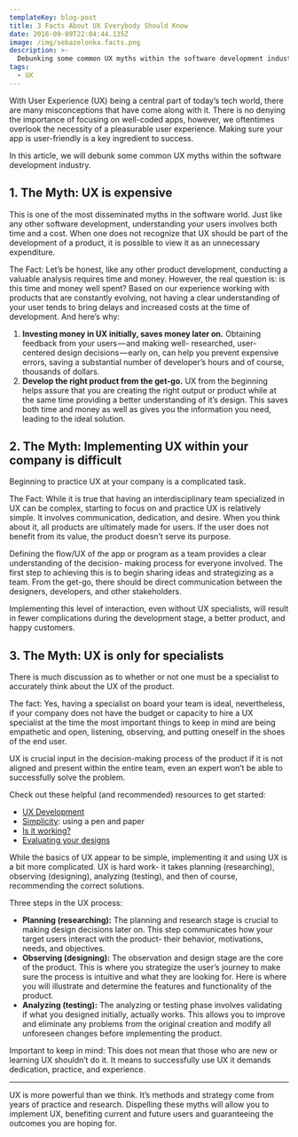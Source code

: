 ```yaml
---
templateKey: blog-post
title: 3 Facts About UX Everybody Should Know
date: 2016-09-09T22:04:44.135Z
image: /img/sebazelonka.facts.png
description: >-
  Debunking some common UX myths within the software development industry.
tags:
  - UX
---
```


With User Experience (UX) being a central part of today’s tech world, there are many misconceptions that have come along with it. There is no denying the importance of focusing on well-coded apps, however, we oftentimes overlook the necessity of a pleasurable user experience. Making sure your app is user-friendly is a key ingredient to success.

In this article, we will debunk some common UX myths within the software development industry.

## 1. The Myth: UX is expensive

This is one of the most disseminated myths in the software world. Just like any other software development, understanding your users involves both time and a cost. When one does not recognize that UX should be part of the development of a product, it is possible to view it as an unnecessary expenditure.

The Fact: Let’s be honest, like any other product development, conducting a valuable analysis requires time and money. However, the real question is: is this time and money well spent? Based on our experience working with products that are constantly evolving, not having a clear understanding of your user tends to bring delays and increased costs at the time of development. And here’s why:

1. **Investing money in UX initially, saves money later on.** Obtaining feedback from your users — and making well- researched, user-centered design decisions — early on, can help you prevent expensive errors, saving a substantial number of developer’s hours and of course, thousands of dollars.
2. **Develop the right product from the get-go.** UX from the beginning helps assure that you are creating the right output or product while at the same time providing a better understanding of it’s design. This saves both time and money as well as gives you the information you need, leading to the ideal solution.

## 2. The Myth: Implementing UX within your company is difficult

Beginning to practice UX at your company is a complicated task.

The Fact: While it is true that having an interdisciplinary team specialized in UX can be complex, starting to focus on and practice UX is relatively simple. It involves communication, dedication, and desire. When you think about it, all products are ultimately made for users. If the user does not benefit from its value, the product doesn’t serve its purpose.

Defining the flow/UX of the app or program as a team provides a clear understanding of the decision- making process for everyone involved. The first step to achieving this is to begin sharing ideas and strategizing as a team. From the get-go, there should be direct communication between the designers, developers, and other stakeholders.

Implementing this level of interaction, even without UX specialists, will result in fewer complications during the development stage, a better product, and happy customers.

## 3. The Myth: UX is only for specialists

There is much discussion as to whether or not one must be a specialist to accurately think about the UX of the product.

The fact: Yes, having a specialist on board your team is ideal, nevertheless, if your company does not have the budget or capacity to hire a UX specialist at the time the most important things to keep in mind are being empathetic and open, listening, observing, and putting oneself in the shoes of the end user.

UX is crucial input in the decision-making process of the product if it is not aligned and present within the entire team, even an expert won’t be able to successfully solve the problem.

Check out these helpful (and recommended) resources to get started:

- [UX Development](https://www.nngroup.com/articles/usability-maturity-stages-1-4/)
- [Simplicity](https://www.uxpin.com/studio/blog/paper-prototyping-the-practical-beginners-guide/): using a pen and paper
- [Is it working?](http://www.uxbooth.com/articles/the-art-of-guerrilla-usability-testing/)
- [Evaluating your designs](https://www.optimalworkshop.com/blog/guide-conducting-heuristic-evaluation/)

While the basics of UX appear to be simple, implementing it and using UX is a bit more complicated. UX is hard work- it takes planning (researching), observing (designing), analyzing (testing), and then of course, recommending the correct solutions.

Three steps in the UX process:

- **Planning (researching):** The planning and research stage is crucial to making design decisions later on. This step communicates how your target users interact with the product- their behavior, motivations, needs, and objectives.
- **Observing (designing):** The observation and design stage are the core of the product. This is where you strategize the user’s journey to make sure the process is intuitive and what they are looking for. Here is where you will illustrate and determine the features and functionality of the product.
- **Analyzing (testing):** The analyzing or testing phase involves validating if what you designed initially, actually works. This allows you to improve and eliminate any problems from the original creation and modify all unforeseen changes before implementing the product.

Important to keep in mind: This does not mean that those who are new or learning UX shouldn’t do it. It means to successfully use UX it demands dedication, practice, and experience.

---

UX is more powerful than we think. It’s methods and strategy come from years of practice and research. Dispelling these myths will allow you to implement UX, benefiting current and future users and guaranteeing the outcomes you are hoping for.
